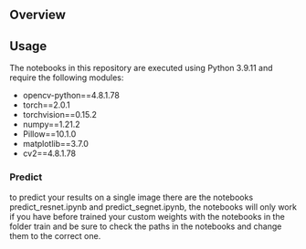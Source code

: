 ## Overview
## Usage

The notebooks in this repository are executed using Python 3.9.11 and require the following modules:

- opencv-python==4.8.1.78
- torch==2.0.1
- torchvision==0.15.2
- numpy==1.21.2
- Pillow==10.1.0
- matplotlib==3.7.0
- cv2==4.8.1.78

### Predict

to predict your results on a single image there are the notebooks predict_resnet.ipynb and predict_segnet.ipynb, the notebooks will only work if you have before trained your custom weights with the notebooks in the folder train and be sure to check the paths in the notebooks and change them to the correct one. 

